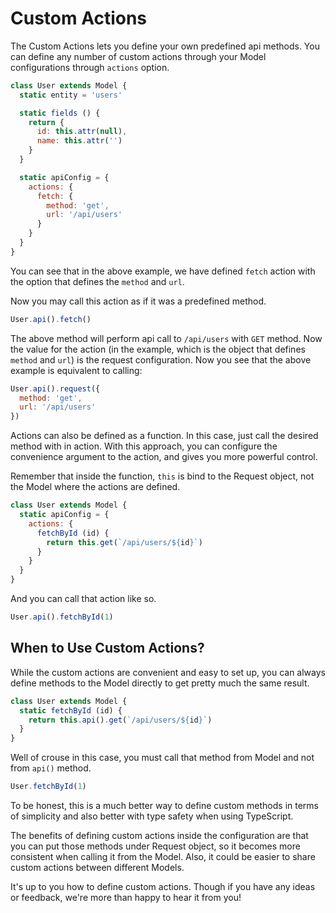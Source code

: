 # Custom Actions

The Custom Actions lets you define your own predefined api methods. You can define any number of custom actions through your Model configurations through `actions` option.

```js
class User extends Model {
  static entity = 'users'

  static fields () {
    return {
      id: this.attr(null),
      name: this.attr('')
    }
  }

  static apiConfig = {
    actions: {
      fetch: {
        method: 'get',
        url: '/api/users'
      }
    }
  }
}
```

You can see that in the above example, we have defined `fetch` action with the option that defines the `method` and `url`.

Now you may call this action as if it was a predefined method.

```js
User.api().fetch()
```

The above method will perform api call to `/api/users` with `GET` method. Now the value for the action (in the example, which is the object that defines `method` and `url`) is the request configuration. Now you see that the above example is equivalent to calling:

```js
User.api().request({
  method: 'get',
  url: '/api/users'
})
```

Actions can also be defined as a function. In this case, just call the desired method with in action. With this approach, you can configure the convenience argument to the action, and gives you more powerful control.

Remember that inside the function, `this` is bind to the Request object, not the Model where the actions are defined.

```js
class User extends Model {
  static apiConfig = {
    actions: {
      fetchById (id) {
        return this.get(`/api/users/${id}`)
      }
    }
  }
}
```

And you can call that action like so.

```js
User.api().fetchById(1)
```

## When to Use Custom Actions?

While the custom actions are convenient and easy to set up, you can always define methods to the Model directly to get pretty much the same result.

```js
class User extends Model {
  static fetchById (id) {
    return this.api().get(`/api/users/${id}`)
  }
}
```

Well of crouse in this case, you must call that method from Model and not from `api()` method.

```js
User.fetchById(1)
```

To be honest, this is a much better way to define custom methods in terms of simplicity and also better with type safety when using TypeScript.

The benefits of defining custom actions inside the configuration are that you can put those methods under Request object, so it becomes more consistent when calling it from the Model. Also, it could be easier to share custom actions between different Models.

It's up to you how to define custom actions. Though if you have any ideas or feedback, we're more than happy to hear it from you!
